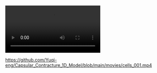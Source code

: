 ![Cells](cells_001.mp4)

https://github.com/Yuqi-eng/Capsular_Contracture_1D_Model/blob/main/movies/cells_001.mp4
